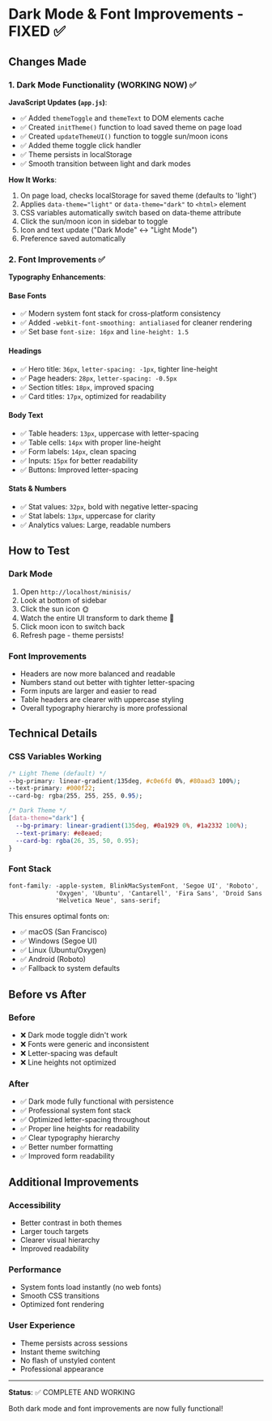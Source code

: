 # Dark Mode & Font Improvements - FIXED ✅

## Changes Made

### 1. Dark Mode Functionality (WORKING NOW) ✅

**JavaScript Updates (`app.js`)**:
- ✅ Added `themeToggle` and `themeText` to DOM elements cache
- ✅ Created `initTheme()` function to load saved theme on page load
- ✅ Created `updateThemeUI()` function to toggle sun/moon icons
- ✅ Added theme toggle click handler
- ✅ Theme persists in localStorage
- ✅ Smooth transition between light and dark modes

**How It Works**:
1. On page load, checks localStorage for saved theme (defaults to 'light')
2. Applies `data-theme="light"` or `data-theme="dark"` to `<html>` element
3. CSS variables automatically switch based on data-theme attribute
4. Click the sun/moon icon in sidebar to toggle
5. Icon and text update ("Dark Mode" ↔ "Light Mode")
6. Preference saved automatically

### 2. Font Improvements ✅

**Typography Enhancements**:

#### Base Fonts
- ✅ Modern system font stack for cross-platform consistency
- ✅ Added `-webkit-font-smoothing: antialiased` for cleaner rendering
- ✅ Set base `font-size: 16px` and `line-height: 1.5`

#### Headings
- ✅ Hero title: `36px`, `letter-spacing: -1px`, tighter line-height
- ✅ Page headers: `28px`, `letter-spacing: -0.5px`
- ✅ Section titles: `18px`, improved spacing
- ✅ Card titles: `17px`, optimized for readability

#### Body Text
- ✅ Table headers: `13px`, uppercase with letter-spacing
- ✅ Table cells: `14px` with proper line-height
- ✅ Form labels: `14px`, clean spacing
- ✅ Inputs: `15px` for better readability
- ✅ Buttons: Improved letter-spacing

#### Stats & Numbers
- ✅ Stat values: `32px`, bold with negative letter-spacing
- ✅ Stat labels: `13px`, uppercase for clarity
- ✅ Analytics values: Large, readable numbers

## How to Test

### Dark Mode
1. Open `http://localhost/minisis/`
2. Look at bottom of sidebar
3. Click the sun icon 🌞
4. Watch the entire UI transform to dark theme 🌙
5. Click moon icon to switch back
6. Refresh page - theme persists!

### Font Improvements
- Headers are now more balanced and readable
- Numbers stand out better with tighter letter-spacing
- Form inputs are larger and easier to read
- Table headers are clearer with uppercase styling
- Overall typography hierarchy is more professional

## Technical Details

### CSS Variables Working
```css
/* Light Theme (default) */
--bg-primary: linear-gradient(135deg, #c0e6fd 0%, #80aad3 100%);
--text-primary: #000f22;
--card-bg: rgba(255, 255, 255, 0.95);

/* Dark Theme */
[data-theme="dark"] {
  --bg-primary: linear-gradient(135deg, #0a1929 0%, #1a2332 100%);
  --text-primary: #e8eaed;
  --card-bg: rgba(26, 35, 50, 0.95);
}
```

### Font Stack
```css
font-family: -apple-system, BlinkMacSystemFont, 'Segoe UI', 'Roboto', 
             'Oxygen', 'Ubuntu', 'Cantarell', 'Fira Sans', 'Droid Sans', 
             'Helvetica Neue', sans-serif;
```

This ensures optimal fonts on:
- ✅ macOS (San Francisco)
- ✅ Windows (Segoe UI)
- ✅ Linux (Ubuntu/Oxygen)
- ✅ Android (Roboto)
- ✅ Fallback to system defaults

## Before vs After

### Before
- ❌ Dark mode toggle didn't work
- ❌ Fonts were generic and inconsistent
- ❌ Letter-spacing was default
- ❌ Line heights not optimized

### After
- ✅ Dark mode fully functional with persistence
- ✅ Professional system font stack
- ✅ Optimized letter-spacing throughout
- ✅ Proper line heights for readability
- ✅ Clear typography hierarchy
- ✅ Better number formatting
- ✅ Improved form readability

## Additional Improvements

### Accessibility
- Better contrast in both themes
- Larger touch targets
- Clearer visual hierarchy
- Improved readability

### Performance
- System fonts load instantly (no web fonts)
- Smooth CSS transitions
- Optimized font rendering

### User Experience
- Theme persists across sessions
- Instant theme switching
- No flash of unstyled content
- Professional appearance

---

**Status**: ✅ COMPLETE AND WORKING

Both dark mode and font improvements are now fully functional!

